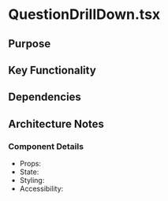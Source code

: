 # QuestionDrillDown.tsx

## Purpose

## Key Functionality

## Dependencies

## Architecture Notes

### Component Details
- Props: 
- State: 
- Styling: 
- Accessibility: 
